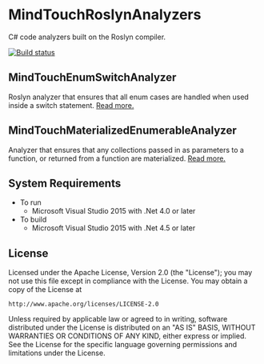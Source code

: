 MindTouchRoslynAnalyzers
========================

C# code analyzers built on the Roslyn compiler.

[![Build status](https://ci.appveyor.com/api/projects/status/lj3g8340v18oewap?svg=true)](https://ci.appveyor.com/project/yurigorokhov/roslynanalyzers)

MindTouchEnumSwitchAnalyzer
---------------------------

Roslyn analyzer that ensures that all enum cases are handled when used inside a switch statement. [Read more.](MindTouchRoslynAnalyzers/MindTouch.RoslynAnalyzers/MindTouchEnumSwitchAnalyzer/README.md)

MindTouchMaterializedEnumerableAnalyzer
---------------------------------------

Analyzer that ensures that any collections passed in as parameters to a function, or returned from a function are materialized. [Read more.](MindTouch.RoslynAnalyzers/MindTouchRoslynAnalyzers/MindTouchMaterializedEnumerableAnalyzer/README.md)

System Requirements
-------------------

-	To run
	-	Microsoft Visual Studio 2015 with .Net 4.0 or later
-	To build
	-	Microsoft Visual Studio 2015 with .Net 4.5 or later

License
-------

Licensed under the Apache License, Version 2.0 (the "License"); you may not use this file except in compliance with the License. You may obtain a copy of the License at

```
http://www.apache.org/licenses/LICENSE-2.0
```

Unless required by applicable law or agreed to in writing, software distributed under the License is distributed on an "AS IS" BASIS, WITHOUT WARRANTIES OR CONDITIONS OF ANY KIND, either express or implied. See the License for the specific language governing permissions and limitations under the License.
